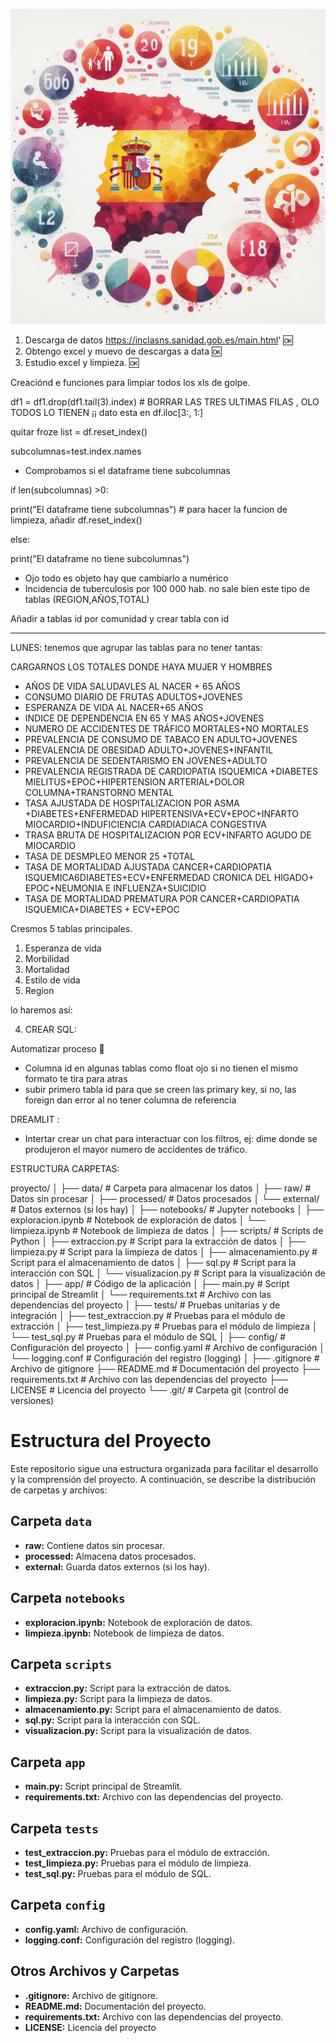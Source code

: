 ![Vista previa del proyecto](https://github.com/ClaraGallardo/Final-Proyect/blob/main/image/_e892beb1-ce74-4650-a16d-0ebd744866fd.jpeg)

1. Descarga de datos https://inclasns.sanidad.gob.es/main.html'  🆗
2. Obtengo excel y muevo de descargas a data 🆗
3. Estudio excel  y limpieza. 🆗

Creaciónd e funciones para limpiar todos los xls de golpe.

df1 = df1.drop(df1.tail(3).index) # BORRAR LAS TRES ULTIMAS FILAS , OLO TODOS LO TIENEN ¡¡
dato esta en df.iloc[3:, 1:]

quitar froze list = df.reset_index()

subcolumnas=test.index.names

- Comprobamos si el dataframe tiene subcolumnas

if len(subcolumnas) >0:

  print("El dataframe tiene subcolumnas") # para hacer la funcion de limpieza, añadir df.reset_index()

else:

  print("El dataframe no tiene subcolumnas")

- Ojo todo es objeto hay que cambiarlo a numérico
- Incidencia de tuberculosis por 100 000 hab. no sale bien este tipo de tablas (REGION,AÑOS,TOTAL)

Añadir a tablas id por comunidad y crear tabla con id


---

LUNES: tenemos que agrupar las tablas para no tener tantas:

CARGARNOS LOS TOTALES DONDE HAYA MUJER Y HOMBRES

- AÑOS DE VIDA SALUDAVLES AL NACER + 65 AÑOS
- CONSUMO DIARIO DE FRUTAS ADULTOS+JOVENES
- ESPERANZA DE VIDA AL NACER+65 AÑOS
- INDICE DE DEPENDENCIA EN 65 Y MAS AÑOS+JOVENES
- NUMERO DE ACCIDENTES DE TRÁFICO MORTALES+NO MORTALES
- PREVALENCIA DE CONSUMO DE TABACO EN ADULTO+JOVENES
- PREVALENCIA DE OBESIDAD ADULTO+JOVENES+INFANTIL
- PREVALENCIA DE SEDENTARISMO EN JOVENES+ADULTO
- PREVALENCIA REGISTRADA DE CARDIOPATIA ISQUEMICA +DIABETES MIELITUS+EPOC+HIPERTENSION ARTERIAL+DOLOR COLUMNA+TRANSTORNO MENTAL
- TASA AJUSTADA DE HOSPITALIZACION POR ASMA +DIABETES+ENFERMEDAD HIPERTENSIVA+ECV+EPOC+INFARTO MIOCARDIO+INDUFICIENCIA CARDIADIACA CONGESTIVA
- TRASA BRUTA DE HOSPITALIZACION POR ECV+INFARTO AGUDO DE MIOCARDIO
- TASA DE DESMPLEO MENOR 25 +TOTAL
- TASA DE MORTALIDAD AJUSTADA CANCER+CARDIOPATIA ISQUEMICA6DIABETES+ECV+ENFERMEDAD CRONICA DEL HIGADO+ EPOC+NEUMONIA E INFLUENZA+SUICIDIO
- TASA DE MORTALIDAD PREMATURA POR CANCER+CARDIOPATIA ISQUEMICA+DIABETES + ECV+EPOC

Cresmos 5 tablas principales.

1. Esperanza de vida
2. Morbilidad
3. Mortalidad
4. Estilo de vida
5. Region

lo haremos así: 

4. CREAR SQL:

Automatizar proceso 🤔

- Columna id en algunas tablas como float ojo si no tienen el mismo formato te tira para atras
- subir primero tabla id para que se creen las primary key, si no, las foreign dan error al no tener columna de referencia

DREAMLIT :

- Intertar crear un chat para interactuar con los filtros, ej: dime donde se produjeron el mayor numero de accidentes de tráfico.

ESTRUCTURA CARPETAS:

proyecto/
│
├── data/                  # Carpeta para almacenar los datos
│   ├── raw/               # Datos sin procesar
│   ├── processed/         # Datos procesados
│   └── external/          # Datos externos (si los hay)
│
├── notebooks/             # Jupyter notebooks
│   ├── exploracion.ipynb  # Notebook de exploración de datos
│   └── limpieza.ipynb     # Notebook de limpieza de datos
│
├── scripts/               # Scripts de Python
│   ├── extraccion.py      # Script para la extracción de datos
│   ├── limpieza.py        # Script para la limpieza de datos
│   ├── almacenamiento.py  # Script para el almacenamiento de datos
│   ├── sql.py             # Script para la interacción con SQL
│   └── visualizacion.py   # Script para la visualización de datos
│
├── app/                   # Código de la aplicación
│   ├── main.py            # Script principal de Streamlit
│   └── requirements.txt    # Archivo con las dependencias del proyecto
│
├── tests/                 # Pruebas unitarias y de integración
│   ├── test_extraccion.py # Pruebas para el módulo de extracción
│   ├── test_limpieza.py   # Pruebas para el módulo de limpieza
│   └── test_sql.py        # Pruebas para el módulo de SQL
│
├── config/                # Configuración del proyecto
│   ├── config.yaml        # Archivo de configuración
│   └── logging.conf       # Configuración del registro (logging)
│
├── .gitignore             # Archivo de gitignore
├── README.md              # Documentación del proyecto
├── requirements.txt       # Archivo con las dependencias del proyecto
├── LICENSE                # Licencia del proyecto
└── .git/                  # Carpeta git (control de versiones)

# Estructura del Proyecto

Este repositorio sigue una estructura organizada para facilitar el desarrollo y la comprensión del proyecto. A continuación, se describe la distribución de carpetas y archivos:

## Carpeta `data`

- **raw:** Contiene datos sin procesar.
- **processed:** Almacena datos procesados.
- **external:** Guarda datos externos (si los hay).

## Carpeta `notebooks`

- **exploracion.ipynb:** Notebook de exploración de datos.
- **limpieza.ipynb:** Notebook de limpieza de datos.

## Carpeta `scripts`

- **extraccion.py:** Script para la extracción de datos.
- **limpieza.py:** Script para la limpieza de datos.
- **almacenamiento.py:** Script para el almacenamiento de datos.
- **sql.py:** Script para la interacción con SQL.
- **visualizacion.py:** Script para la visualización de datos.

## Carpeta `app`

- **main.py:** Script principal de Streamlit.
- **requirements.txt:** Archivo con las dependencias del proyecto.

## Carpeta `tests`

- **test_extraccion.py:** Pruebas para el módulo de extracción.
- **test_limpieza.py:** Pruebas para el módulo de limpieza.
- **test_sql.py:** Pruebas para el módulo de SQL.

## Carpeta `config`

- **config.yaml:** Archivo de configuración.
- **logging.conf:** Configuración del registro (logging).

## Otros Archivos y Carpetas

- **.gitignore:** Archivo de gitignore.
- **README.md:** Documentación del proyecto.
- **requirements.txt:** Archivo con las dependencias del proyecto.
- **LICENSE:** Licencia del proyecto

